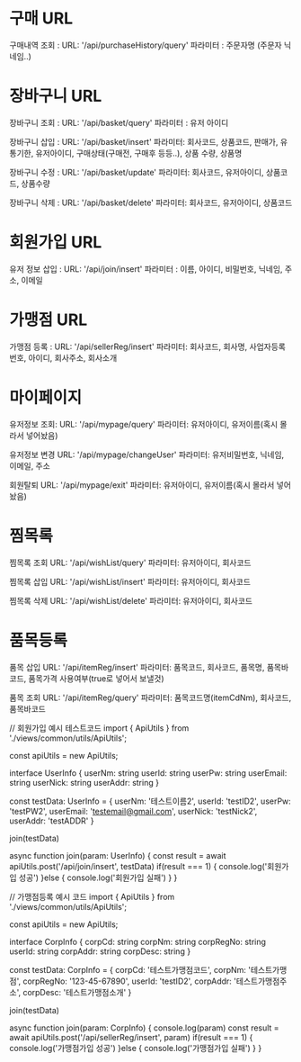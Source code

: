 # 구매 URL
구매내역 조회 :
  URL: '/api/purchaseHistory/query'
  파라미터 : 주문자명 (주문자 닉네임..)

# 장바구니 URL
장바구니 조회 :
  URL: '/api/basket/query'
  파라미터 : 유저 아이디

장바구니 삽입 : 
  URL: '/api/basket/insert'
  파라미터: 회사코드, 상품코드, 판매가, 유통기한, 유저아이디, 구매상태(구매전, 구매후 등등..), 상품 수량, 상품명

장바구니 수정 :
  URL: '/api/basket/update'
  파라미터: 회사코드, 유저아이디, 상품코드, 상품수량

장바구니 삭제 :
  URL: '/api/basket/delete'
  파라미터: 회사코드, 유저아이디, 상품코드


# 회원가입 URL
유저 정보 삽입 :
  URL: '/api/join/insert'
  파라미터 : 이름, 아이디, 비밀번호, 닉네임, 주소, 이메일

# 가맹점 URL
가맹점 등록 :
  URL: '/api/sellerReg/insert'
  파라미터: 회사코드, 회사명, 사업자등록번호, 아이디, 회사주소, 회사소개

# 마이페이지
유저정보 조회: 
  URL: '/api/mypage/query'
  파라미터: 유저아이디, 유저이름(혹시 몰라서 넣어놨음)

유저정보 변경
  URL: '/api/mypage/changeUser'
  파라미터: 유저비밀번호, 닉네임, 이메일, 주소

회원탈퇴
  URL: '/api/mypage/exit'
  파라미터: 유저아이디, 유저이름(혹시 몰라서 넣어놨음)

# 찜목록
찜목록 조회
  URL: '/api/wishList/query'
  파라미터: 유저아이디, 회사코드  

찜목록 삽입
  URL: '/api/wishList/insert'
  파라미터: 유저아이디, 회사코드  

찜목록 삭제
  URL: '/api/wishList/delete'
  파라미터: 유저아이디, 회사코드 

# 품목등록
품목 삽입
  URL: '/api/itemReg/insert'
  파라미터: 품목코드, 회사코드, 품목명, 품목바코드, 품목가격 사용여부(true로 넣어서 보낼것)

품목 조회
  URL: '/api/itemReg/query'
  파라미터: 품목코드명(itemCdNm), 회사코드, 품목바코드


// 회원가입 예시 테스트코드
import { ApiUtils } from './views/common/utils/ApiUtils';

const apiUtils = new ApiUtils;

interface UserInfo {
  userNm: string
  userId: string
  userPw: string
  userEmail: string
  userNick: string
  userAddr: string
}

const testData: UserInfo = {
  userNm: '테스트이름2',
  userId: 'testID2',
  userPw: 'testPW2',
  userEmail: 'testemail@gmail.com',
  userNick: 'testNick2',
  userAddr: 'testADDR'
}

join(testData)

async function join(param: UserInfo) {
  const result = await apiUtils.post('/api/join/insert', testData)
  if(result === 1) {
    console.log('회원가입 성공')
  }else {
    console.log('회원가입 실패')
  }
}

// 가맹점등록 예시 코드
import { ApiUtils } from './views/common/utils/ApiUtils';

const apiUtils = new ApiUtils;

interface CorpInfo {
  corpCd: string
  corpNm: string
  corpRegNo: string
  userId: string
  corpAddr: string
  corpDesc: string
}

const testData: CorpInfo = {
  corpCd: '테스트가맹점코드',
  corpNm: '테스트가맹점',
  corpRegNo: '123-45-67890',
  userId: 'testID2',
  corpAddr: '테스트가맹점주소',
  corpDesc: '테스트가맹점소개'
}

join(testData)

async function join(param: CorpInfo) {
  console.log(param)
  const result = await apiUtils.post('/api/sellerReg/insert', param)
  if(result === 1) {
    console.log('가맹점가입 성공')
  }else {
    console.log('가맹점가입 실패')
  }
}